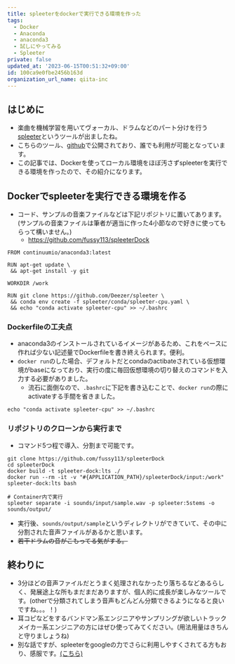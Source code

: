 ```yaml
---
title: spleeterをdockerで実行できる環境を作った
tags:
  - Docker
  - Anaconda
  - anaconda3
  - 試しにやってみる
  - Spleeter
private: false
updated_at: '2023-06-15T00:51:32+09:00'
id: 100ca9e0fbe2456b163d
organization_url_name: qiita-inc
---
```

## はじめに

- 楽曲を機械学習を用いてヴォーカル、ドラムなどのパート分けを行う[spleeter](https://gigazine.net/news/20191107-spleeter/)というツールが出ましたね。
- こちらのツール、[github](https://github.com/deezer/spleeter)で公開されており、誰でも利用が可能となっています。
- この記事では、Dockerを使ってローカル環境をほぼ汚さずspleeterを実行できる環境を作ったので、その紹介になります。

## Dockerでspleeterを実行できる環境を作る

- コード、サンプルの音楽ファイルなどは下記リポジトリに置いてあります。(サンプルの音楽ファイルは筆者が適当に作った4小節なので好きに使ってもらって構いません。)
  - https://github.com/fussy113/spleeterDock

```docker:Dockerfile
FROM continuumio/anaconda3:latest

RUN apt-get update \
 && apt-get install -y git

WORKDIR /work

RUN git clone https://github.com/Deezer/spleeter \
 && conda env create -f spleeter/conda/spleeter-cpu.yaml \
 && echo "conda activate spleeter-cpu" >> ~/.bashrc

```

### Dockerfileの工夫点

- anaconda3のインストールされているイメージがあるため、これをベースに作れば少ない記述量でDockerfileを書き終えられます。便利。
- `docker run`のした場合、デフォルトだとcondaのactibateされている仮想環境がbaseになっており、実行の度に毎回仮想環境の切り替えのコマンドを入力する必要がありました。
  - 流石に面倒なので、`.bashrc`に下記を書き込むことで、`docker run`の際にactivateする手間を省きました。

`echo "conda activate spleeter-cpu" >> ~/.bashrc`

### リポジトリのクローンから実行まで

- コマンド5つ程で導入、分割まで可能です。

```
git clone https://github.com/fussy113/spleeterDock
cd spleeterDock
docker build -t spleeter-dock:lts ./
docker run --rm -it -v "#{APPLICATION_PATH}/spleeterDock/input:/work" spleeter-dock:lts bash

# Container内で実行
spleeter separate -i sounds/input/sample.wav -p spleeter:5stems -o sounds/output/
```

- 実行後、`sounds/output/sample`というディレクトリができていて、その中に分割された音声ファイルがあるかと思います。
- ~~若干ドラムの音がこもってる気がする。~~

## 終わりに

- 3分ほどの音声ファイルだとうまく処理されなかったり落ちるなどあるらしく、発展途上な所もまだまだありますが、個人的に成長が楽しみなツールです。(otherで分類されてしまう音声もどんどん分類できるようになると良いですね。。。！)
- 耳コピなどをするバンドマン系エンジニアやサンプリングが欲しいトラックメイカー系エンジニアの方にはぜひ使ってみてください。(用法用量はきちんと守りましょうね)
- 別な話ですが、spleeterをgoogleの力でさらに利用しやすくされてる方もおり、感服です。[(こちら)](https://qiita.com/Ryo0o0oOO/items/65acd38f4034800388c0)
